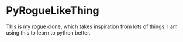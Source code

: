 # PyRogueLikeThing
This is my rogue clone, which takes inspiration from lots of things. I am using this to learn to python better.

